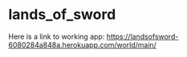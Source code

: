 # lands_of_sword
Here is a link to working app:
https://landsofsword-6080284a848a.herokuapp.com/world/main/
